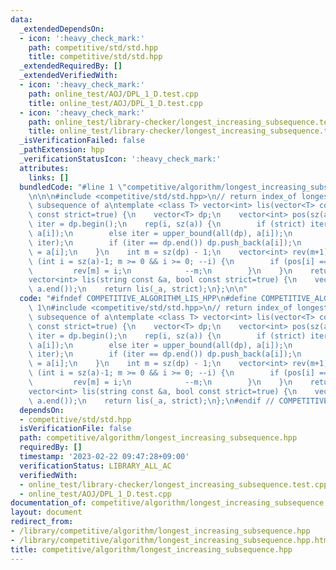 ```yaml
---
data:
  _extendedDependsOn:
  - icon: ':heavy_check_mark:'
    path: competitive/std/std.hpp
    title: competitive/std/std.hpp
  _extendedRequiredBy: []
  _extendedVerifiedWith:
  - icon: ':heavy_check_mark:'
    path: online_test/AOJ/DPL_1_D.test.cpp
    title: online_test/AOJ/DPL_1_D.test.cpp
  - icon: ':heavy_check_mark:'
    path: online_test/library-checker/longest_increasing_subsequence.test.cpp
    title: online_test/library-checker/longest_increasing_subsequence.test.cpp
  _isVerificationFailed: false
  _pathExtension: hpp
  _verificationStatusIcon: ':heavy_check_mark:'
  attributes:
    links: []
  bundledCode: "#line 1 \"competitive/algorithm/longest_increasing_subsequence.hpp\"\
    \n\n\n#include <competitive/std/std.hpp>\n// return index_of longest increasing\
    \ subsequence of a\ntemplate <class T> vector<int> lis(vector<T> const &a, bool\
    \ const strict=true) {\n    vector<T> dp;\n    vector<int> pos(sz(a));\n    auto\
    \ iter = dp.begin();\n    rep(i, sz(a)) {\n        if (strict) iter = lower_bound(all(dp),\
    \ a[i]);\n        else iter = upper_bound(all(dp), a[i]);\n        pos[i] = distance(dp.begin(),\
    \ iter);\n        if (iter == dp.end()) dp.push_back(a[i]);\n        else *iter\
    \ = a[i];\n    }\n    int m = sz(dp) - 1;\n    vector<int> rev(m+1);\n    for\
    \ (int i = sz(a)-1; m >= 0 && i >= 0; --i) {\n        if (pos[i] == m) {\n   \
    \         rev[m] = i;\n            --m;\n        }\n    }\n    return rev;\n};\n\
    vector<int> lis(string const &a, bool const strict=true) {\n    vector<char> _a(a.begin(),\
    \ a.end());\n    return lis(_a, strict);\n};\n\n"
  code: "#ifndef COMPETITIVE_ALGORITHM_LIS_HPP\n#define COMPETITIVE_ALGORITHM_LIS_HPP\
    \ 1\n#include <competitive/std/std.hpp>\n// return index_of longest increasing\
    \ subsequence of a\ntemplate <class T> vector<int> lis(vector<T> const &a, bool\
    \ const strict=true) {\n    vector<T> dp;\n    vector<int> pos(sz(a));\n    auto\
    \ iter = dp.begin();\n    rep(i, sz(a)) {\n        if (strict) iter = lower_bound(all(dp),\
    \ a[i]);\n        else iter = upper_bound(all(dp), a[i]);\n        pos[i] = distance(dp.begin(),\
    \ iter);\n        if (iter == dp.end()) dp.push_back(a[i]);\n        else *iter\
    \ = a[i];\n    }\n    int m = sz(dp) - 1;\n    vector<int> rev(m+1);\n    for\
    \ (int i = sz(a)-1; m >= 0 && i >= 0; --i) {\n        if (pos[i] == m) {\n   \
    \         rev[m] = i;\n            --m;\n        }\n    }\n    return rev;\n};\n\
    vector<int> lis(string const &a, bool const strict=true) {\n    vector<char> _a(a.begin(),\
    \ a.end());\n    return lis(_a, strict);\n};\n#endif // COMPETITIVE_ALGORITHM_LIS_HPP"
  dependsOn:
  - competitive/std/std.hpp
  isVerificationFile: false
  path: competitive/algorithm/longest_increasing_subsequence.hpp
  requiredBy: []
  timestamp: '2023-02-22 09:47:28+09:00'
  verificationStatus: LIBRARY_ALL_AC
  verifiedWith:
  - online_test/library-checker/longest_increasing_subsequence.test.cpp
  - online_test/AOJ/DPL_1_D.test.cpp
documentation_of: competitive/algorithm/longest_increasing_subsequence.hpp
layout: document
redirect_from:
- /library/competitive/algorithm/longest_increasing_subsequence.hpp
- /library/competitive/algorithm/longest_increasing_subsequence.hpp.html
title: competitive/algorithm/longest_increasing_subsequence.hpp
---
```

